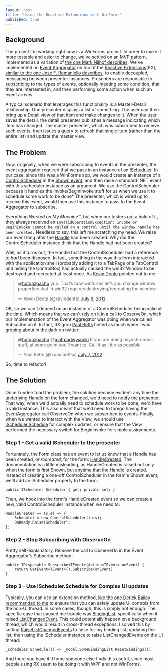```yaml
---
layout: post
title: "Using the Reactive Extensions with WinForms"
published: true
---
```

## Background

The project I'm working right now is a WinForms project. In order to make it more testable and esier to change, we've settled on an MVP pattern, implementd as a variation of [the one Mark Nijhof describes](http://elegantcode.com/2009/12/19/using-conventions-with-passive-view/). We've implemented an [Event Aggregator](http://www.martinfowler.com/eaaDev/EventAggregator.html) on top of the [Reactive Extensions](http://msdn.microsoft.com/en-us/data/gg577609.aspx)(RX), [similar to the one José F. Romaniello describes](http://joseoncode.com/2010/04/29/event-aggregator-with-reactive-extensions/), to enable decoupled, messaging between presenter instances. Presenters are responsible to subscribing to the types of events, optionally meeting some condition, that they are interrested in, and then performing some action when such an event arrives. 

A typical scenario that leverages this functionality is a Master-Detail relationship. One presenter displays a list of something. The user can then bring up a Detail view of that item and make changes to it. When the user saves the detail, the detail presenter publishes a message indicating which item has changed. The master presenter, which was subscribed to receive such events, then issues a query to refresh that single item (rather than the entire list) and update the master view.

## The Problem

Now, originally, when we were subscribing to events in the presenter, the event aggregator required that we pass in an instance of an [IScheduler](http://msdn.microsoft.com/en-us/library/system.reactive.concurrency.ischeduler.aspx). In our case, since this was a WinForms app, we would create an instance of a [ControlScheduler](http://msdn.microsoft.com/en-us/library/system.reactive.concurrency.controlscheduler.aspx) in the [Shown event](http://msdn.microsoft.com/en-us/library/system.windows.forms.form.shown), and then raise a standard .NET event with this scheduler instance as an argument. We use the ControlScheduler because it handles the Invoke/BeginInvoke stuff for us when we use it to schedule some work to be done* The presenter, which is wired up to receive this event, would then use this instance to pass to the Event Aggregator to subscribe.

Everything *Worked on My Machine&#8482;*, but when our testers got a hold of it, they always received an `InvalidOperationException: Invoke or BeginInvoke cannot be called on a control until the window handle has been created.` Needless to say, this left me scratching my head. We raise our event long after the [Handle](http://msdn.microsoft.com/en-us/library/system.windows.forms.control.handle) had been created. Why did the ControlScheduler instance think that the Handle had not been created?

Well, as it turns out, the Handle that the ControlScheduler had a reference to *had* been disposed. In fact, something in the way this form interacted with the application shell (probably adding it to a TabPage of a TabControl and hiding the ControlBox) had actually caused the win32 Window to be destroyed and recreated at least once. As [Kevin Dente](https://twitter.com/kevindente) pointed out to me:

<blockquote class="twitter-tweet" data-in-reply-to="222317462530703361"><p>@<a href="https://twitter.com/hotgazpacho">hotgazpacho</a> yup. That’s how winforms let’s you change window properties that in win32 requires destroying/recreating the window</p>&mdash; Kevin Dente (@kevindente) <a href="https://twitter.com/kevindente/status/222332927395115008" data-datetime="2012-07-09T14:14:35+00:00">July 9, 2012</a></blockquote>

OK, so we can't depend on an instance of a ControlScheduler being valid all the time. Which means that we can't rely on it in a call to [ObserveOn](http://msdn.microsoft.com/en-us/library/hh211920.aspx), which our implementation of the Event Aggregator was doing when we called Subscribe on it. In fact, RX guru [Paul Betts](https://twitter.com/xpaulbettsx) hinted as much when I was groping about in the dark on twitter:

<blockquote class="twitter-tweet" data-in-reply-to="221666903297507328"><p>@<a href="https://twitter.com/hotgazpacho">hotgazpacho</a> @<a href="https://twitter.com/mattpodwysocki">mattpodwysocki</a> If you are doing asynchronous stuff, at some point you’ll want to. Call it as little as possible</p>&mdash; Paul Betts (@xpaulbettsx) <a href="https://twitter.com/xpaulbettsx/status/221667340587249665" data-datetime="2012-07-07T18:09:47+00:00">July 7, 2012</a></blockquote>

So, time to refactor!

## The Solution

Once I understood the problem, the solution became evident: any time the underlying Handle on the form changed, we'd need to notify the presenter. That way, when we'd actually need to schedule work to be done, we'd have a valid instance. This also meant that we'd need to forego having the EventAggregator call ObserveOn when we subscribed to events. Finally, when we wanted to interact with the View, we should use [IScheduler.Schedule](http://msdn.microsoft.com/en-us/library/hh229734.aspx) for complex updates, or ensure that the View performed the necessary switch for BeginInvoke for simple assignments.

### Step 1 - Get a valid IScheduler to the presenter

Fortunately, the Form class has an event to let us know that a Handle has been created, *or recreated*, for the form: [HandleCreated](http://msdn.microsoft.com/en-us/library/system.windows.forms.control.handlecreated.aspx). The documentation is a little misleading, as HandleCreated is raised not only when the form is first Shown, but anytime that the Handle is created. Instead of creating a one-off ControlScheduler in the form's Shown event, we'll add an IScheduler property to the form:

    public IScheduler Scheduler { get; private set; }
    
Then, we hook into the form's HandleCreated event so we can create a new, valid ControlScheduler instance when we need to:

    HandleCreated += (s,e) => {
        Scheduler = new ControlScheduler(this);
        OnReady.Raise(Scheduler);
    };

### Step 2 - Stop Subscribing with ObserveOn

Pretty self-explanatory. Remove the call to ObserveOn in the Event Aggregator's Subscribe method:

    public IDisposable Subscribe<TEvent>(Action<TEvent> onEvent) {
        return GetEvent<TEvent>().Subscribe(onEvent);
    }

### Step 3 - Use IScheduler.Schedule for Complex UI updates

Typically, you can use an extension method, [like the one Derick Bailey recommended to me](http://lostechies.com/derickbailey/2011/01/24/asynchronous-control-updates-in-c-net-winforms/) to ensure that you can safely update UI controls from the non-UI thread. In some cases, though, this is simply not enough. The specific case that caused me trouble was [BindingList<T>](http://msdn.microsoft.com/en-us/library/ms132679.aspx), specifically when it raised [ListChangedEvent](http://msdn.microsoft.com/en-us/library/ms132742.aspx). This could potentially happen on a background thread, which would result in cross-thread exceptions. I solved this by setting [RaiseListChangedEvents](http://msdn.microsoft.com/en-us/library/ms132728.aspx) to false for my binding list, updating the list, then using the IScheduler instance to raise ListChangedEvents on the UI thread:

    _scheduler.Schedule(() => _model.SomeBindingList.ResetBindings());
    
And there you have it! I hope someone else finds this useful, since most people using RX seem to be doing it with WPF and not WinForms.

<script src="//platform.twitter.com/widgets.js" charset="utf-8"></script>
